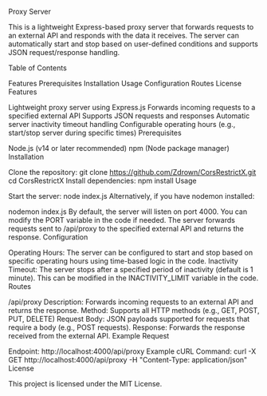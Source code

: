 Proxy Server

This is a lightweight Express-based proxy server that forwards requests to an external API and responds with the data it receives. The server can automatically start and stop based on user-defined conditions and supports JSON request/response handling.

Table of Contents

Features
Prerequisites
Installation
Usage
Configuration
Routes
License
Features

Lightweight proxy server using Express.js
Forwards incoming requests to a specified external API
Supports JSON requests and responses
Automatic server inactivity timeout handling
Configurable operating hours (e.g., start/stop server during specific times)
Prerequisites

Node.js (v14 or later recommended)
npm (Node package manager)
Installation

Clone the repository:
git clone https://github.com/Zdrown/CorsRestrictX.git
cd CorsRestrictX
Install dependencies:
npm install
Usage

Start the server:
node index.js
Alternatively, if you have nodemon installed:

nodemon index.js
By default, the server will listen on port 4000. You can modify the PORT variable in the code if needed.
The server forwards requests sent to /api/proxy to the specified external API and returns the response.
Configuration

Operating Hours: The server can be configured to start and stop based on specific operating hours using time-based logic in the code.
Inactivity Timeout: The server stops after a specified period of inactivity (default is 1 minute). This can be modified in the INACTIVITY_LIMIT variable in the code.
Routes

/api/proxy
Description: Forwards incoming requests to an external API and returns the response.
Method: Supports all HTTP methods (e.g., GET, POST, PUT, DELETE)
Request Body: JSON payloads supported for requests that require a body (e.g., POST requests).
Response: Forwards the response received from the external API.
Example Request

Endpoint: http://localhost:4000/api/proxy
Example cURL Command:
curl -X GET http://localhost:4000/api/proxy -H "Content-Type: application/json"
License

This project is licensed under the MIT License.
